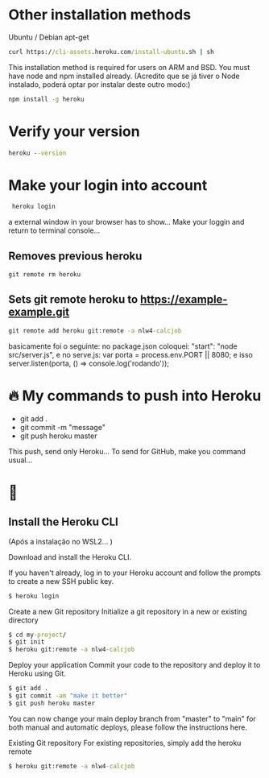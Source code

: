 # Other installation methods

Ubuntu / Debian apt-get

```cmd
curl https://cli-assets.heroku.com/install-ubuntu.sh | sh
```

This installation method is required for users on ARM and BSD. You must have node and npm installed already.
(Acredito que se já tiver o Node instalado, poderá optar por instalar deste outro modo:)

```cmd
npm install -g heroku
```

# Verify your version

```cmd
heroku --version
```

# Make your login into account

```cmd
 heroku login
```

a external window in your browser has to show... Make your loggin and return to terminal console...

## Removes previous heroku

```cmd
git remote rm heroku
```

## Sets git remote heroku to https://example-example.git

```cmd
git remote add heroku git:remote -a nlw4-calcjob
```

basicamente foi o seguinte:
no package.json coloquei: "start": "node src/server.js",
e no serve.js: var porta = process.env.PORT || 8080; e isso server.listen(porta, () => console.log('rodando'));

# 🔥 My commands to push into Heroku

- git add .
- git commit -m "message"
- git push heroku master

This push, send only Heroku...
To send for GitHub, make you command usual...

# 🚀

## Install the Heroku CLI

(Após a instalação no WSL2... )

Download and install the Heroku CLI.

If you haven't already, log in to your Heroku account and follow the prompts to create a new SSH public key.

```cmd
$ heroku login
```

Create a new Git repository
Initialize a git repository in a new or existing directory

```cmd
$ cd my-project/
$ git init
$ heroku git:remote -a nlw4-calcjob
```

Deploy your application
Commit your code to the repository and deploy it to Heroku using Git.

```cmd
$ git add .
$ git commit -am "make it better"
$ git push heroku master
```

You can now change your main deploy branch from "master" to "main" for both manual and automatic deploys, please follow the instructions here.

Existing Git repository
For existing repositories, simply add the heroku remote

```cmd
$ heroku git:remote -a nlw4-calcjob
```
